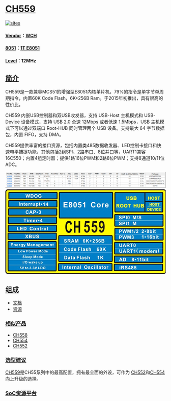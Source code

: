 ﻿# [CH559](https://github.com/sochub/CH559) 

[![sites](http://182.61.61.133/link/resources/SoC.png)](https://stop.stops.top) 

#### [Vendor](https://github.com/sochub/Vendor)：[WCH](https://github.com/sochub/WCH)
#### [8051](https://github.com/sochub/8051)：[1T E8051](https://github.com/sochub/8051)
#### [Level](https://github.com/sochub/Level)：12MHz 

## [简介](https://github.com/sochub/CH559/wiki)

CH559是一款兼容MCS51的增强型E8051内核单片机，79%的指令是单字节单周期指令，内置60K Code Flash，6K+256B Ram。于2015年初推出，具有很高的性价比。

CH559 内嵌USB控制器和双USB收发器，支持 USB-Host 主机模式和 USB-Device 设备模式，支持 USB 2.0 全速 12Mbps 或者低速 1.5Mbps，USB 主机模式下可以通过双端口 Root-HUB 同时管理两个 USB 设备。支持最大 64 字节数据包，内置 FIFO，支持 DMA。

CH559提供丰富的接口资源，包括内置类485数据收发器、LED控制卡接口和快速电平捕捉功能，其他包括2组SPI、2路串口、8位并口等，UART1兼容16C550；内置4组定时器；提供1路16位PWM和2路8位PWM；支持8通道10/11位ADC。

[![sites](docs/CH55.png)](http://www.wch.cn/products/category/5.html) 
[![sites](docs/CH559.png)](http://www.wch.cn/products/CH559.html) 

## [组成](https://github.com/sochub/CH559)

- [文档](docs/)
- [资源](src/)

### [相似产品](https://github.com/sochub)

- [CH558](https://github.com/sochub/CH554) 
- [CH554](https://github.com/sochub/CH554) 
- [CH552](https://github.com/sochub/CH552) 

### [选型建议](https://github.com/sochub)

[CH559](https://github.com/sochub/CH559)是CH55系列中的最高配置，拥有最全面的外设，可作为 [CH552](https://github.com/sochub/CH552)和[CH554](https://github.com/sochub/CH554) 向上升级的选择。

###  [SoC资源平台](http://www.qitas.cn)



